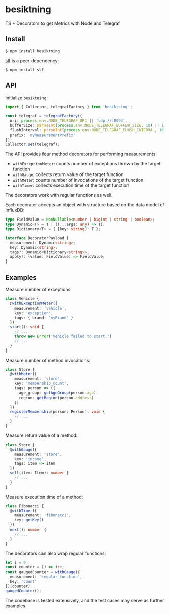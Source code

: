 # besiktning

TS + Decorators to get Metrics with Node and Telegraf

## Install

```bash
$ npm install besiktning
```

[slf](https://www.npmjs.com/package/slf) is a peer-dependency:

```bash
$ npm install slf
```

## API

Initialize `besiktning`:

```typescript
import { Collector, telegrafFactory } from 'besiktning';

const telegraf = telegrafFactory({
  uri: process.env.NODE_TELEGRAF_URI || 'udp://:8094',
  bufferSize: parseInt(process.env.NODE_TELEGRAF_BUFFER_SIZE, 10) || 1,
  flushInterval: parseInt(process.env.NODE_TELEGRAF_FLUSH_INTERVAL, 10 * 1000) || -1,
  prefix: 'myMeasurementPrefix'
});
Collector.set(telegraf);
```

The API provides four method decorators for performing measurements:

-   `withExceptionMeter`: counts number of exceptions thrown by the target function
-   `withGauge`: collects return value of the target function
-   `withMeter`: counts number of invocations of the target function
-   `withTimer`: collects execution time of the target function

The decorators work with regular functions as well.

Each decorator accepts an object with structure based on the data model of InfluxDB:

```typescript
type FieldValue = NonNullable<number | bigint | string | boolean>;
type Dynamic<T> = T | ((...args: any) => T);
type Dictionary<T> = { [key: string]: T };

interface DecoratorPayload {
  measurement: Dynamic<string>;
  key: Dynamic<string>;
  tags?: Dynamic<Dictionary<string>>;
  apply?: (value: FieldValue) => FieldValue;
}
```

## Examples  

Measure number of exceptions:

```typescript
class Vehicle {
  @withExceptionMeter({
    measurement: 'vehicle',
    key: 'exception',
    tags: { brand: 'myBrand' }
  })
  start(): void {
    // ...
    throw new Error('Vehicle failed to start.')
    // ...
  }
}
```

Measure number of method invocations:

```typescript
class Store {
  @withMeter({
    measurement: 'store',
    key: 'membership_count',
    tags: person => ({
      age_group: getAgeGroup(person.age),
      region: getRegion(person.address)
    })
  })
  registerMembership(person: Person): void {
    // ...
  }
}
```

Measure return value of a method:

```typescript
class Store {
  @withGauge({
    measurement: 'store',
    key: 'income',
    tags: item => item
  })
  sell(item: Item): number {
    // ...
  }
}
```

Measure execution time of a method:

```typescript
class Fibonacci {
  @withTimer({
    measurement: 'fibonacci',
    key: getKey()
  })
  next(): number {
    // ...
  }
}
```

The decorators can also wrap regular functions:

```typescript
let i = 0
const counter = () => i++;
const gaugedCounter = withGauge({
  measurement: 'regular_function',
  key: 'count'
})(counter)
gaugedCounter();
```

The codebase is tested extensively, and the test cases may serve as further examples.

